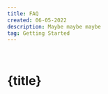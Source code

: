 ```yaml
---
title: FAQ
created: 06-05-2022
description: Maybe maybe maybe
tag: Getting Started
---
```


&nbsp;
&nbsp;
&nbsp;

<div class="doc-container">

# {title}

</div>
